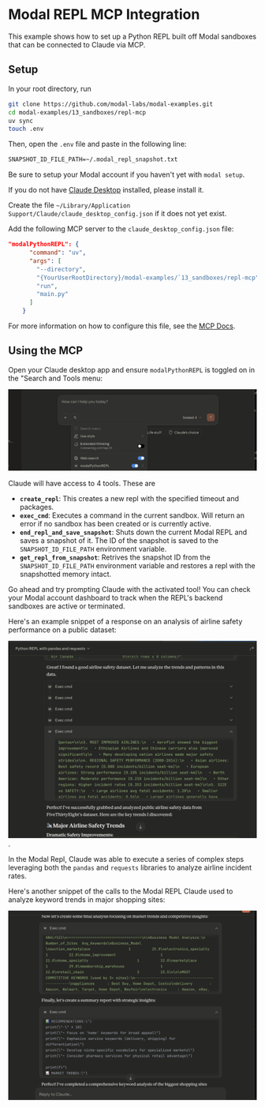 # Modal REPL MCP Integration 


This example shows how to set up a Python REPL built off Modal sandboxes that can be connected to Claude via MCP.


## Setup

In your root directory, run
```bash
git clone https://github.com/modal-labs/modal-examples.git
cd modal-examples/13_sandboxes/repl-mcp
uv sync
touch .env
```

Then, open the `.env` file and paste in the following line: 
```txt
SNAPSHOT_ID_FILE_PATH=~/.modal_repl_snapshot.txt
```

Be sure to setup your Modal account if you haven't yet with `modal setup`.

If you do not have [Claude Desktop](https://claude.ai/download) installed, please install it. 

Create the file `~/Library/Application Support/Claude/claude_desktop_config.json` if it does not yet exist.

Add the following MCP server to the `claude_desktop_config.json` file:


```json
"modalPythonREPL": {
      "command": "uv",
      "args": [
        "--directory",
        "{YourUserRootDirectory}/modal-examples/`13_sandboxes/repl-mcp",
        "run",
        "main.py"
      ]
    }

```

For more information on how to configure this file, see the [MCP Docs](https://modelcontextprotocol.info/docs/quickstart/user/).



## Using the MCP

Open your Claude desktop app and ensure `modalPythonREPL` is toggled on in the "Search and Tools menu:

![Claude Desktop Menu](./README_utils/claude_menu.png)


Claude will have access to 4 tools. These are 

- **`create_repl`**: This creates a new repl with the specified timeout and packages.
- **`exec_cmd`**: Executes a command in the current sandbox. Will return an error if no sandbox has been created or is currently active.
- **`end_repl_and_save_snapshot`**: Shuts down the current Modal REPL and saves a snapshot of it. The ID of the snapshot is saved to the `SNAPSHOT_ID_FILE_PATH` environment variable.
- **`get_repl_from_snapshot`**: Retrives the snapshot ID from the `SNAPSHOT_ID_FILE_PATH` environment variable and restores a repl with the snapshotted memory intact.



Go ahead and try prompting Claude with the activated tool! You can check your Modal account dashboard to track when the REPL's backend sandboxes are active or terminated.

Here's an example snippet of a response on an analysis of airline safety performance on a public dataset:

![Example Responses](./README_utils/airline_example.png).


In the Modal Repl, Claude was able to execute a series of complex steps leveraging both the `pandas` and `requests` libraries to analyze airline incident rates.

Here's another snippet of the calls to the Modal REPL Claude used to analyze keyword trends in major shopping sites:


![Example Response 2](./README_utils/shopping_keyword_example.png)

